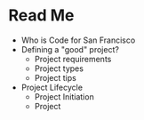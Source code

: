 # Read Me

* Who is Code for San Francisco
* Defining a "good" project?
  * Project requirements
  * Project types
  * Project tips
* Project Lifecycle
  * Project Initiation
  * Project 

